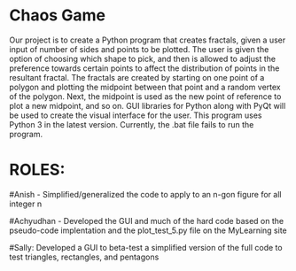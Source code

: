 # Chaos Game
Our project is to create a Python program that creates fractals, given a user input of number of sides and points to be plotted. The user is given the option of choosing which shape to pick, and then is allowed to adjust the preference towards certain points to affect the distribution of points in the resultant fractal.
The fractals are created by starting on one point of a polygon and plotting the midpoint between that point and a random vertex of the polygon. Next, the midpoint is used as the new point of reference to plot a new midpoint, and so on.
GUI libraries for Python along with PyQt will be used to create the visual interface for the user.
This program uses Python 3 in the latest version. Currently, the .bat file fails to run the program.

# ROLES:
#Anish - Simplified/generalized the code to apply to an n-gon figure for all integer n


#Achyudhan - Developed the GUI and much of the hard code based on the pseudo-code implentation and the plot_test_5.py file on the MyLearning site


#Sally: Developed a GUI to beta-test a simplified version of the full code to test triangles, rectangles, and pentagons

